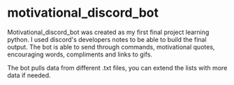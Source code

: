 # motivational_discord_bot
Motivational_discord_bot was created as my first final project learning python. I used discord's developers notes to be able to build the final output. The bot is able to send through commands, motivational quotes, encouraging words, compliments and links to gifs.

The bot pulls data from different .txt files, you can extend the lists with more data if needed. 
